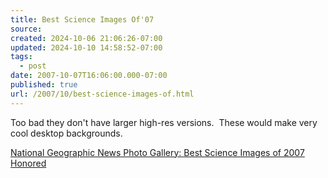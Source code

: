 ```yaml
---
title: Best Science Images Of'07
source: 
created: 2024-10-06 21:06:26-07:00
updated: 2024-10-10 14:58:52-07:00
tags:
  - post
date: 2007-10-07T16:06:00.000-07:00
published: true
url: /2007/10/best-science-images-of.html
---
```



Too bad they don't have larger high-res versions.  These would make very cool desktop backgrounds.  
  
[National Geographic News Photo Gallery: Best Science Images of 2007 Honored](https://news.nationalgeographic.com/news/2007/09/photogalleries/science-pictures/index.html)